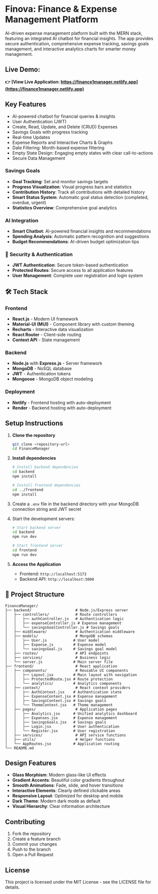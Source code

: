 # Finova: Finance & Expense Management Platform
  
AI-driven expense management platform built with the MERN stack, featuring an integrated AI chatbot for financial insights. The app provides secure authentication, comprehensive expense tracking, savings goals management, and interactive analytics charts for smarter money management.

## Live Demo:

**👉 [View Live Application: https://finance1manager.netlify.app](https://finance1manager.netlify.app)**

## Key Features

- AI-powered chatbot for financial queries & insights  
- User Authentication (JWT)  
- Create, Read, Update, and Delete (CRUD) Expenses  
- Savings Goals with progress tracking  
- Real-time Updates
- Expense Reports and Interactive Charts & Graphs  
- Date Filtering: Month-based expense filtering
- Empty State Design: Engaging empty states with clear call-to-actions
- Secure Data Management  

### **Savings Goals**
- **Goal Tracking**: Set and monitor savings targets
- **Progress Visualization**: Visual progress bars and statistics
- **Contribution History**: Track all contributions with detailed history
- **Smart Status System**: Automatic goal status detection (completed, overdue, urgent)
- **Statistics Overview**: Comprehensive goal analytics

### **AI Integration**
- **Smart Chatbot**: AI-powered financial insights and recommendations
- **Spending Analysis**: Automatic pattern recognition and suggestions
- **Budget Recommendations**: AI-driven budget optimization tips

### 🔐 **Security & Authentication**
- **JWT Authentication**: Secure token-based authentication
- **Protected Routes**: Secure access to all application features
- **User Management**: Complete user registration and login system

## 🛠 Tech Stack  

### **Frontend**
- **React.js** - Modern UI framework
- **Material-UI (MUI)** - Component library with custom theming
- **Recharts** - Interactive data visualization
- **React Router** - Client-side routing
- **Context API** - State management

### **Backend**
- **Node.js** with **Express.js** - Server framework
- **MongoDB** - NoSQL database
- **JWT** - Authentication tokens
- **Mongoose** - MongoDB object modeling

### **Deployment**
- **Netlify** - Frontend hosting with auto-deployment
- **Render** - Backend hosting with auto-deployment

## Setup Instructions

1. **Clone the repository**
   ```bash
   git clone <repository-url>
   cd FinanceManager
   ```

2. **Install dependencies**
   ```bash
   # Install backend dependencies
   cd backend
   npm install

   # Install frontend dependencies
   cd ../frontend
   npm install
   ```
3. Create a `.env` file in the backend directory with your MongoDB connection string and JWT secret
4. Start the development servers:
   ```bash
   # Start backend server
   cd backend
   npm run dev

   # Start frontend server
   cd frontend
   npm run dev
   ```

5. **Access the Application**
   - Frontend: `http://localhost:5173`
   - Backend API: `http://localhost:5000`

## 📁 Project Structure

```
FinanceManager/
├── backend/                    # Node.js/Express server
│   ├── controllers/            # Route controllers
│   │   ├── authController.js   # Authentication logic
│   │   ├── expenseController.js # Expense management
│   │   └── savingsGoalController.js # Savings goals
│   ├── middleware/             # Authentication middleware
│   ├── models/                 # MongoDB schemas
│   │   ├── User.js            # User model
│   │   ├── Expense.js         # Expense model
│   │   └── savingsGoal.js     # Savings goal model
│   ├── routes/                 # API endpoints
│   ├── services/               # Business logic
│   └── server.js              # Main server file
├── frontend/                   # React application
│   ├── components/             # Reusable UI components
│   │   ├── Layout.jsx         # Main layout with navigation
│   │   ├── ProtectedRoute.jsx # Route protection
│   │   └── analytics/         # Analytics components
│   ├── context/                # React context providers
│   │   ├── AuthContext.jsx    # Authentication state
│   │   ├── ExpenseContext.jsx # Expense management
│   │   ├── SavingsContext.jsx # Savings goals
│   │   └── ThemeContext.jsx   # Theme management
│   ├── pages/                  # Application pages
│   │   ├── Analytics.jsx      # Unified analytics dashboard
│   │   ├── Expenses.jsx       # Expense management
│   │   ├── SavingsGoals.jsx   # Savings goals
│   │   ├── Login.jsx          # User authentication
│   │   └── Register.jsx       # User registration
│   ├── services/               # API service functions
│   ├── utils/                  # Helper functions
│   └── AppRoutes.jsx          # Application routing
└── README.md
```

## Design Features

- **Glass Morphism**: Modern glass-like UI effects
- **Gradient Accents**: Beautiful color gradients throughout
- **Smooth Animations**: Fade, slide, and hover transitions
- **Interactive Elements**: Clearly defined clickable areas
- **Responsive Layout**: Optimized for desktop and mobile
- **Dark Theme**: Modern dark mode as default
- **Visual Hierarchy**: Clear information architecture

## Contributing

1. Fork the repository
2. Create a feature branch
3. Commit your changes
4. Push to the branch
5. Open a Pull Request

## License

This project is licensed under the MIT License - see the LICENSE file for details.
